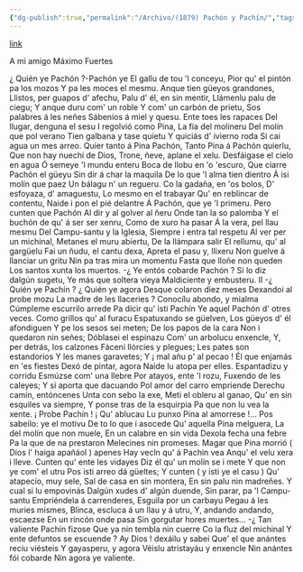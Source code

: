 ```yaml
---
{"dg-publish":true,"permalink":"/Archivo/(1879) Pachón y Pachín/","tags":["#Siglo_19","central","a1879","Félix_Aramburu_y_Zuloaga","escrito","Oviedo","poema"]}
---
```


[link](https://asturies.com/cavedaynava/pachon.txt)

A mi amigo Máximo Fuertes

¿ Quién ye Pachón ?-Pachón ye 
El gallu de tou 'l conceyu, 
Pior qu' el pintón pa los mozos 
Y pa les moces el mesmu. 
Anque tien güeyos grandones, 
Llistos, per guapos d' afechu, 
Palu d' él, en sin mentir, 
Llámenlu palu de ciegu; 
Y anque duru com' un roble 
Y com' un carbón de prietu,
Sos palabres á les neñes 
Sábenios á miel y quesu. 
Ente toes les rapaces 
Del llugar, denguna el sesu 
I regolvió como Pina, 
La fia del molineru 
Del molín que pol verano 
Tien galbana y tase quietu 
Y quiciás d' ivierno roda 
Si cai agua un mes arreo. 
Quier tanto á Pina Pachón, 
Tanto Pina á Pachón quierlu, 
Que non hay nuechi de Dios, 
Trone, ñeve, aplane el xelu. 
Desfáigase el cielo en agua 
Ó semeye 'l mundu enteru 
Boca de llobu en 'o 'escuro, 
Que ciarre Pachón el güeyu 
Sin dir á char la maquila 
De lo que 'l alma tien dientro 
Á isi molín que paez
Un bálagu n' un regueru. 
Co la gadaña, en 'os bolos,
D' esfoyaza, d' amaguestu,
Lo mesmo en el trabayar
Qu' en reblincar de contentu,
Naide i pon el pié delantre 
Á Pachón, que ye 'l primeru. 
Pero cunten que Pachón 
Al dir y al golver al ñeru 
Onde tan la so palomba 
Y el buchón de qu' á ser ser xenru, 
Como de xuro ha pasar 
Á la vera, pel llau mesmu 
Del Campu-santu y la Iglesia, 
Siempre i entra tal respetu
Al ver per un michinal,
Metanes el muru abíertu, 
De la llámpara salir 
El rellumu, qu' al gargüelu 
Fai un ñudu, el cantu dexa,
Apreta el pasu y, llixeru
Non guelve á llanciar un gritu
Nin pa tras mira un momentu 
Fasta que lloñe non queden 
Los santos xunta los muertos.
-¿ Ye entós cobarde Pachón ? 
Si lo diz dalgún sugetu, 
Ye más que soltera vieya 
Maldiciente y embusteru.
II
-¿ Quién ye Pachín ? ¿ Quién ye agora 
Desque colaron diez meses 
Dexandoi al probe mozu 
La madre de les llaceries ? 
Conocílu abondo, y mialma 
Cúmpleme escurrilo arrede 
Pa dicir qu' isti Pachín 
Ye aquel Pachón d' otres veces. 
Como grillos qu' al furacu 
Espatuxando se güelven, 
Los güeyos d' él afondiguen 
Y pe los sesos sei meten; 
De los papos de la cara 
Non i quedaron nin señes; 
Dóblasei el espinazu 
Com' un arbolucu enxencle, 
Y, per detrás, los calzones 
Fáceni llórcies y plegues; 
Les pates son estandorios 
Y les manes garavetes; 
Y ¡ mal añu p' al pecao ! 
Él que enjamás en 'es fiestes 
Dexó de pintar, agora 
Naide lu atopa per elles. 
Espantadizu y corridu 
Esmúzse com' una llebre 
Por atayos, ente 'l rozu, 
Fuxendo de les caleyes; 
Y si aporta que dacuando 
Pol amor del carro empriende 
Derechu camín, entóncenes 
Unta con sebo la exe,
Meti el obleru al ganao, 
Qu' en sin esquiles va siempre, 
Y ponse tras de la esquirpia 
Pa que non lu vea la xente. 
¡ Probe Pachín ! ¡ Qu' ablucau 
Lu punxo Pina al amorrese !... 
Pos sabeilo: ye el motivu 
De to lo que i asocede 
Qu' aquella Pina melguera, 
La del molín que non muele, 
En un calabre en sin vida 
Dexola fecha una febre 
Pa la que de na prestaron 
Melecines nin promeses.
Magar que Pina morrió
( Dios l' haiga apañáol ) apenes 
Hay vecln qu' á Pachin vea
Anqu' el velu xera i lleve.
Cunten qu' ente les vidayes
Diz él qu' un molín se i mete 
Y que non ye com' el utru 
Pos isti arreo dá güeltes; 
Y cunten ( y isti ye el casu ) 
Qu' atapecío, muy sele, 
Sal de casa en sin montera, 
En sin palu nin madreñes. 
Y cual si lu empovinás 
Dalgún xudes d' algún duende, 
Sin parar, pa 'l Campu-santu 
Empriéndela á carrenderes, 
Esguila por un carbayu 
Pegau á les muries mismes, 
Blinca, escluca á un llau y á utru, 
Y, andando andando, escaezse 
En un rincón onde pasa 
Sin gorgutar hores muertes...
-¿ Tan valiente Pachín fizose 
Que ya nin tembla nin cuerre 
Co la fluz del michinal 
Y ente defuntos se escuende ?
Ay Dios ! dexáilu y sabei 
Que' el que anántes reciu viésteis 
Y gayasperu, y agora
Véislu atristayáu y enxencle 
Nin anántes fói cobarde 
Nin agora ye valiente.